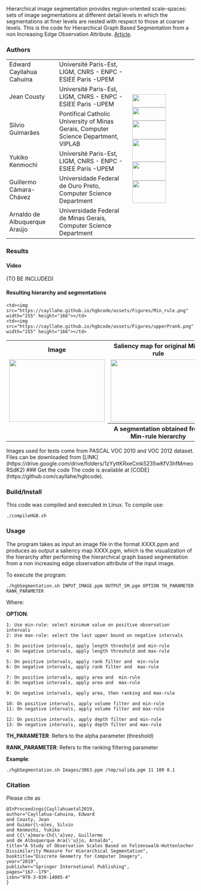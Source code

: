 Hierarchical image segmentation provides region-oriented scale-spaces:
sets of image segmentations at different detail levels in which the
segmentations at finer levels are nested with respect to those at
coarser levels. This is the code for Hierarchical Graph Based Segmentation from a non Increasing Edge Observation Attribute. [Article](https://link.springer.com/chapter/10.1007/978-3-030-14085-4_14). 

### Authors

<table style="width:100%" cellpadding="0" cellspacing="0" border="0" >
  <tr border="0"  >
<td border="0" >Edward Cayllahua Cahuina</td>
<td border="0" > Université Paris-Est, LIGM, CNRS - ENPC - ESIEE Paris -UPEM </td>
<td rowspan="6" border="0" >
    <img src="https://cayllahe.github.io/hgbcode/assets/logos/esiee.png" width="90" height="35">
    <img src="https://cayllahe.github.io/hgbcode/assets/logos/ufmg.png" width="90" height="35">
    <img src="https://cayllahe.github.io/hgbcode/assets/logos/ligm.png" width="90" height="50">
    <img src="https://cayllahe.github.io/hgbcode/assets/logos/npdi.png" width="90" height="60">
    <img src="https://cayllahe.github.io/hgbcode/assets/logos/puc.png" width="90" height="50">
    <img src="https://cayllahe.github.io/hgbcode/assets/logos/ufop.png" width="90" height="60">
</td>
</tr>
<tr>   
<td>Jean Cousty</td>
<td> Université Paris-Est, LIGM, CNRS - ENPC - ESIEE Paris -UPEM </td>
</tr>
<tr>
<td>Silvio Guimarães</td>
<td> Pontifical Catholic University of Minas Gerais, Computer Science Department, VIPLAB</td>
</tr>
<tr>
<td>Yukiko Kenmochi</td>
<td> Université Paris-Est, LIGM, CNRS - ENPC - ESIEE Paris -UPEM </td>
</tr>
<tr>
<td>Guillermo Cámara-Chávez</td>
<td> Universidade Federal de Ouro Preto, Computer Science Department</td>
</tr>
<tr>
<td>Arnaldo de Albuquerque Araújo</td>
<td> Universidade Federal de Minas Gerais, Computer Science Department</td>

</tr>

</table>

### Results
#### Video
(TO BE INCLUDED)
#### Resulting hierarchy and segmentations
<table style="width:100%">
  <tr>
    <th>Image</th>
    <th>Saliency map for original Min-rule</th>
    <th>Saliency map for proposed Upper P-rank</th>
  </tr>
  <tr>
    <td><img src="https://cayllahe.github.io/hgbcode/assets/Figures/2010_000666.png" width="255" height="166"></td>
    <td><img src="https://cayllahe.github.io/hgbcode/assets/Figures/MinSM.png" width="255" height="166"></td>
    <td><img src="https://cayllahe.github.io/hgbcode/assets/Figures/UpperPrankSM.png" width="255" height="166"></td>
  </tr>
  <tr>
    <td rowspan="2"></td>
    <th>A segmentation obtained from Min-rule hierarchy</th>
    <th>A segmentation obtained from Upper P-rank hierarchy</th>
  </tr>
  <tr>
    
    <td><img src="https://cayllahe.github.io/hgbcode/assets/Figures/Min_rule.png" width="255" height="166"></td>
    <td><img src="https://cayllahe.github.io/hgbcode/assets/Figures/upperPrank.png" width="255" height="166"></td>
  </tr>
</table>
Images used for tests come from PASCAL VOC 2010 and VOC 2012 dataset. Files can be downloaded from [LINK](https://drive.google.com/drive/folders/1zYyttKRxeCmk5235wKfV3hfMmeoRSdK2)
### Get the code
The code is available at [CODE](https://github.com/cayllahe/hgbcode).

### Build/Install
This code was compiled and executed in Linux. To compile use:
``` 
./compileHGB.sh
```
### Usage 
The program takes as input an image file in the format XXXX.ppm and produces as output a saliency map XXXX.pgm, which is the visualization of the hierarchy after performing the hierarchical graph based segmentation from a non increasing edge observation attribute of the input image. 

To execute the program: 

```
./hgbSegmentation.sh INPUT_IMAGE.ppm OUTPUT_SM.pgm OPTION TH_PARAMETER RANK_PARAMETER
```
Where:  

**OPTION**:

```
1: Use min-rule: select minimum value on positive observation intervals
2: Use max-rule: select the last upper bound on negative intervals

3: On positive intervals, apply length threshold and min-rule
4: On negative intervals, apply length threshold and max-rule

5: On positive intervals, apply rank filter and  min-rule
6: On negative intervals, apply rank filter and  max-rule

7: On positive intervals, apply area and  min-rule
8: On negative intervals, apply area and  max-rule

9: On negative intervals, apply area, then ranking and max-rule

10: On positive intervals, apply volume filter and min-rule
11: On negative intervals, apply volume filter and max-rule

12: On positive intervals, apply depth filter and min-rule
13: On negative intervals, apply depth filter and max-rule
```

**TH_PARAMETER**: Refers to the  alpha parameter (threshold) 

**RANK_PARAMETER**: Refers to the ranking filtering parameter

**Example**: 
```
./hgbSegmentation.sh Images/3063.ppm /tmp/salida.pgm 11 100 0.1 
```

### Citation 
Please cite as

```
@InProceedings{Cayllahuaetal2019,
author="Cayllahua-Cahuina, Edward
and Cousty, Jean
and Guimar{\~a}es, Silvio
and Kenmochi, Yukiko
and C{\'a}mara-Ch{\'a}vez, Guillermo
and de Albuquerque Ara{\'u}jo, Arnaldo",
title="A Study of Observation Scales Based on Felzenswalb-Huttenlocher Dissimilarity Measure for Hierarchical Segmentation",
booktitle="Discrete Geometry for Computer Imagery",
year="2019",
publisher="Springer International Publishing",
pages="167--179",
isbn="978-3-030-14085-4"
}
```


